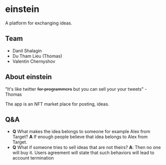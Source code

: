 # einstein
A platform for exchanging ideas.

## Team
- Danil Shalagin
- Du Tham Lieu (Thomas)
- Valentin Chernyshov

## About einstein
"It's like twitter ~~for programmers~~ but you can sell your your tweets" - Thomas

The app is an NFT market place for posting, ideas.

## Q&A
- **Q** What makes the idea belongs to someone for example Alex from Target? **A** If enough people believe that idea belongs to Alex from Target.
- **Q** What if someone tries to sell ideas that are not theirs? **A**: Then no one will buy it. Users agreement will state that such behaviors will lead to account termination 
